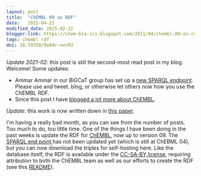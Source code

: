 ```yaml
---
layout: post
title:  "ChEMBL 09 as RDF"
date:   2011-04-21
modified_date: 2025-02-22
blogger-link: https://chem-bla-ics.blogspot.com/2011/04/chembl-09-as-rdf.html
tags: chembl rdf
doi: 10.59350/9w84r-evn93
---
```


*Update 2021-02*: this post is still the second-most read post in my blog. Welcome! Some updates:

* Ammar Ammar in our BiGCaT group has set up a [new SPARQL endpoint](https://chemblmirror.rdf.bigcat-bioinformatics.org/). Please use and tweet. blog, or otherwise let others now how you use the ChEMBL RDF.
* Since this post I have [blogged a lot more about ChEMBL](https://chem-bla-ics.blogspot.com/search/label/chembl).

*Update*: this work is now written down in [this paper](https://chem-bla-ics.linkedchemistry.info/2013/05/09/new-paper-chembl-database-as-linked.html).

I'm having a really bad month, as you can see from the number of posts. Too much to do, too little time. One of the things
I have been doing in the past weeks is update the RDF for [ChEMBL](https://www.ebi.ac.uk/chembldb/), now up to
version&nbsp;09. The [SPARQL end point <i class="fa-solid fa-box-archive fa-xs"></i>](https://web.archive.org/web/20121123055403/http://rdf.farmbio.uu.se/chembl/sparql) has not been updated yet (which is
still at ChEBML 04), but you can now download the triples for self-hosting here. Like the database itself, the RDF is
available under the [CC-SA-BY license](http://creativecommons.org/licenses/by-sa/3.0/), requiring attribution to both
the ChEMBL team as well as our efforts to create the RDF (see this
[README](https://github.com/egonw/chembl.rdf/blob/master/README.markdown)).
